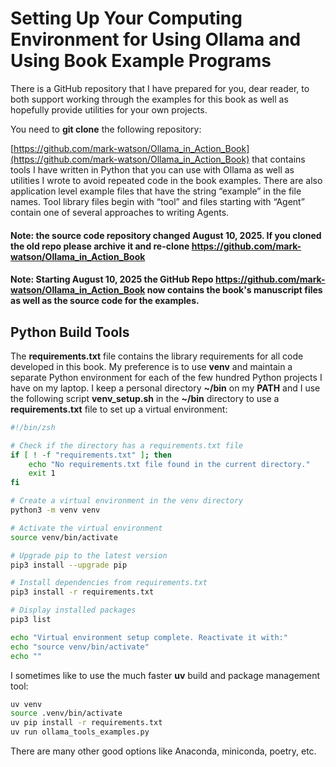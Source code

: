 # Setting Up Your Computing Environment for Using Ollama and Using Book Example Programs


There is a GitHub repository that I have prepared for you, dear reader, to both support working through the examples for this book as well as hopefully provide utilities for your own projects.

You need to **git clone** the following repository:

[https://github.com/mark-watson/Ollama_in_Action_Book](https://github.com/mark-watson/Ollama_in_Action_Book) that contains tools I have written in Python that you can use with Ollama as well as utilities I wrote to avoid repeated code in the book examples. There are also application level example files that have the string “example” in the file names. Tool library files begin with “tool” and files starting with “Agent” contain one of several approaches to writing Agents.

#### Note: the source code repository changed August 10, 2025. If you cloned the old repo please archive it and re-clone  https://github.com/mark-watson/Ollama_in_Action_Book

#### Note: Starting August 10, 2025 the GitHub Repo https://github.com/mark-watson/Ollama_in_Action_Book now contains the book's manuscript files as well as the source code for the examples.


## Python Build Tools

The **requirements.txt** file contains the library requirements for all code developed in this book. My preference is to use **venv** and maintain a separate Python environment for each of the few hundred Python projects I have on my laptop. I keep a personal directory **~/bin** on my **PATH** and I use the following script **venv_setup.sh** in the **~/bin** directory to use a **requirements.txt** file to set up a virtual environment:

```bash
#!/bin/zsh

# Check if the directory has a requirements.txt file
if [ ! -f "requirements.txt" ]; then
    echo "No requirements.txt file found in the current directory."
    exit 1
fi

# Create a virtual environment in the venv directory
python3 -m venv venv

# Activate the virtual environment
source venv/bin/activate

# Upgrade pip to the latest version
pip3 install --upgrade pip

# Install dependencies from requirements.txt
pip3 install -r requirements.txt

# Display installed packages
pip3 list

echo "Virtual environment setup complete. Reactivate it with:"
echo "source venv/bin/activate"
echo ""
```

I sometimes like to use the much faster **uv** build and package management tool:

```bash
uv venv
source .venv/bin/activate
uv pip install -r requirements.txt
uv run ollama_tools_examples.py
```
 
 There are many other good options like Anaconda, miniconda, poetry, etc.
 
 